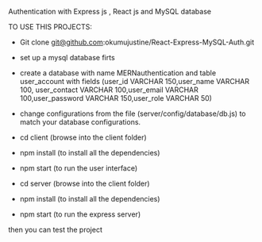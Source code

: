 Authentication with Express js , React js and MySQL database

TO USE THIS PROJECTS:

- Git clone git@github.com:okumujustine/React-Express-MySQL-Auth.git

- set up a mysql database firts 
- create a database with name MERNauthentication and table user_account with fields (user_id VARCHAR 150,user_name VARCHAR 100, user_contact VARCHAR 100,user_email VARCHAR 100,user_password VARCHAR 150,user_role VARCHAR 50)
- change configurations from the file (server/config/database/db.js) to match your database configurations.

- cd client (browse into the client folder)
- npm install (to install all the dependencies)
- npm start (to run the user interface)

- cd server (browse into the client folder)
- npm install (to install all the dependencies)
- npm start (to run the express server)

then you can test the project
